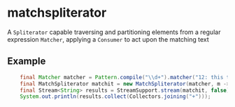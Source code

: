 # matchspliterator
A `Spliterator` capable traversing and partitioning elements from a regular expression `Matcher`, applying a `Consumer` to act 
upon the matching text

Example
-------
``` java
    final Matcher matcher = Pattern.compile("\\d+").matcher("12: this text contains 3 numbers (123)");
    final MatchSpliterator matchit = new MatchSpliterator(matcher, m -> m.group());
    final Stream<String> results = StreamSupport.stream(matchit, false);
    System.out.println(results.collect(Collectors.joining("+")));
```    
